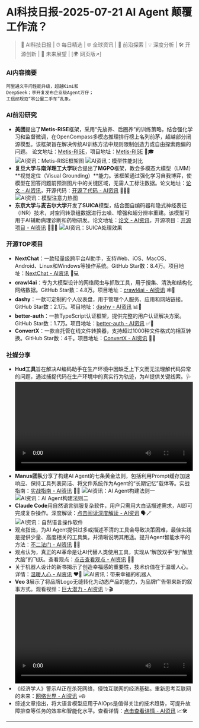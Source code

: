 
# AI科技日报-2025-07-21 AI Agent 颠覆工作流？
> 🤖 AI科技日报 | ⏰ 每日精选 | 🌐 全球资讯 | 🔬 前沿探索 | 💡 深度分析 | 🛠️ 开源创新 | 🚀 未来展望 | [🌍 网页版↗️]
### **AI内容摘要**
```
阿里通义千问性能升级，超越Kimi和
DeepSeek；李开复发布企业级Agent万仔；
工信部规范“零公里二手车”乱象。
```
### AI前沿研究
*   **美团**提出了**Metis-RISE**框架，采用“先放养、后圈养”的训练策略，结合强化学习和监督微调，在OpenCompass多模态推理排行榜上名列前茅，超越部分闭源模型。该框架旨在解决传统AI训练方法中规则限制创造力或自由探索跑偏的问题。 论文地址：[Metis-RISE](https://arxiv.org/pdf/2506.13056)，项目地址：[Metis-RISE](https://github.com/MM-Thinking/Metis-RISE) 🐑🎓
    ![AI资讯：Metis-RISE框架图](https://cdn.jsdmirror.com/gh/justlovemaki/imagehub@main/images/2025/07/news_01k0pwa8dtfc9s013735a6rh3z.avif)
    ![AI资讯：模型性能对比](https://cdn.jsdmirror.com/gh/justlovemaki/imagehub@main/images/2025/07/news_01k0pwabg1fqsb33n9mzxnhm85.avif)
*   **复旦大学**与**南洋理工大学**联合提出了**MGPO**框架，教会多模态大模型（LMM）**视觉定位（Visual Grounding）**能力。该框架通过强化学习自我博弈，使模型在回答问题前预测图片中的关键区域，无需人工标注数据。论文地址：[论文 - AI资讯](https://arxiv.org/abs/2507.05920)，开源代码：[开源了代码 - AI资讯](https://github.com/EvolvingLMMs-Lab/MGPO) 🕵️‍♀️🎯
    ![AI资讯：模型注意力热图](https://cdn.jsdmirror.com/gh/justlovemaki/imagehub@main/images/2025/07/news_01k0pwad9hfvxrtk1y9tn22rja.avif)
*   **东京大学**与**麦吉尔大学**开发了**SUICA**模型，结合图自编码器和隐式神经表征（INR）技术，对空间转录组数据进行去噪、增强和超分辨率重建。该模型可用于AI辅助病理诊断和药物研发。论文地址：[论文 - AI资讯](https://openreview.net/pdf?id=XWC7JXHXvo)，开源项目：[开源项目 - AI资讯](https://github.com/Szym29/SUICA) 🧙‍♂️🧬
    ![AI资讯：SUICA处理效果](https://cdn.jsdmirror.com/gh/justlovemaki/imagehub@main/images/2025/07/news_01k0pwaf8jen2vsqj9mbb45cd9.avif)
### 开源TOP项目
*   **NextChat**：一款轻量级跨平台AI助手，支持Web、iOS、MacOS、Android、Linux和Windows等操作系统。GitHub Star数：8.4万。项目地址：[NextChat - AI资讯](https://github.com/ChatGPTNextWeb/NextChat) 📱💻
*   **crawl4ai**：专为大模型设计的网络爬虫与抓取工具，用于搜集、清洗和结构化网络数据。GitHub Star数：4.8万。项目地址：[crawl4ai - AI资讯](https://github.com/unclecode/crawl4ai) 🕸️🧠
*   **dashy**：一款可定制的个人仪表盘，用于管理个人服务、应用和网站链接。GitHub Star数：2.1万。项目地址：[dashy - AI资讯](https://github.com/Lissy93/dashy) 📊🎨
*   **better-auth**：一款TypeScript认证框架，提供完整的用户认证解决方案。GitHub Star数：1.7万。项目地址：[better-auth - AI资讯](https://github.com/better-auth/better-auth) ✅🔐
*   **ConvertX**：一款自托管在线文件转换器，支持超过1000种文件格式的相互转换。GitHub Star数：4千。项目地址：[ConvertX - AI资讯](https://github.com/C4illin/ConvertX) 🔄📁
### 社媒分享
*   **Hud工具**旨在解决AI编码助手在生产环境中因缺乏上下文而无法理解代码异常的问题，通过捕捉代码在生产环境中的真实行为轨迹，为AI提供关键线索。🩺
    <video src="https://cdn.jsdmirror.com/gh/justlovemaki/imagehub@main/images/2025/07/news_01k0pwat92ex7a81v74acawggt.mp4" controls="controls" width="100%"></video>
*   **Manus团队**分享了构建AI Agent的七条黄金法则，包括利用Prompt缓存加速响应、保持工具列表简洁、将文件系统作为Agent的“长期记忆”载体等。实战指南：[实战指南 - AI资讯](https://x.com/dotey/status/1947084839221370921) 👶📜
    ![AI资讯：AI Agent构建法则一](https://cdn.jsdmirror.com/gh/justlovemaki/imagehub@main/images/2025/07/news_01k0pwax1recyabq5z5gaer4zn.avif)
    ![AI资讯：AI Agent构建法则二](https://cdn.jsdmirror.com/gh/justlovemaki/imagehub@main/images/2025/07/news_01k0pwazaqe5ta8sfasw0raet5.avif)
*   **Claude Code**用自然语言驯服复杂软件，用户只需用大白话描述需求，AI即可完成复杂操作。深度解读：[点击阅读深度解读 - AI资讯](https://x.com/shao__meng/status/1947083943939113438) 🗣️🪄
    ![AI资讯：自然语言操作软件](https://cdn.jsdmirror.com/gh/justlovemaki/imagehub@main/images/2025/07/news_01k0pwb1a1f098sh2hbaxjn8a2.avif)
*   观点指出，为AI Agent提供过多或描述不清的工具会导致决策困难，最佳实践是提供少量、高度相关的工具集，并清晰说明其用途。提升Agent智能水平的方法：[不二法门 - AI资讯](https://x.com/wwwgoubuli/status/1946961001611760024) 🤔🎯
*   观点认为，真正的AI革命是让AI代替人类使用工具，实现从“解放双手”到“解放大脑”的飞跃。查看观点：[点击查看观点 - AI资讯](https://x.com/dotey/status/1946992313982398573) 🤖🧠
*   关于机器人设计的新书揭示了创造幸福感的重要性，技术价值在于温暖人心。详情：[温暖人心 - AI资讯](https://x.com/oran_ge/status/1947267177637449785) ❤️🤗
    ![AI资讯：带来幸福的机器人](https://cdn.jsdmirror.com/gh/justlovemaki/imagehub@main/images/2025/07/news_01k0pwb4khf4gsfdgxbydr6zwe.avif)
*   **Veo 3**展示了将品牌Logo无缝转化为动态产品的能力，为品牌广告带来新的叙事方式。观看视频：[巨大潜力 - AI资讯](https://x.com/op7418/status/1947136935648219329) ✨🎬
    <video src="https://cdn.jsdmirror.com/gh/justlovemaki/imagehub@main/images/2025/07/news_01k0pwb7n2eahs19t82qdkbj07.mp4" controls="controls" width="100%"></video>
*   《经济学人》警示AI正在杀死网络，侵蚀互联网的经济基础。重新思考互联网的未来：[网络世界 - AI资讯](https://t.me/hackernews100cn/11234) 💀🌐
*   综述文章指出，将大语言模型应用于AIOps是值得关注的技术趋势，可提升故障排查等任务的效率和智能化水平。查看详情：[点击查看详情 - AI资讯](https://x.com/omarsar0/status/1946997290717307225) 📈🛠️
---